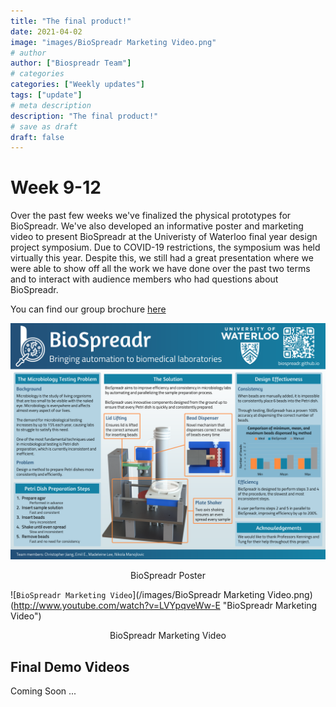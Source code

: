 ```yaml
---
title: "The final product!"
date: 2021-04-02
image: "images/BioSpreadr Marketing Video.png"
# author
author: ["Biospreadr Team"]
# categories
categories: ["Weekly updates"]
tags: ["update"]
# meta description
description: "The final product!"
# save as draft
draft: false
---
```


# Week 9-12

Over the past few weeks we've finalized the physical prototypes for BioSpreadr. We've also developed an informative poster and marketing video to present BioSpreadr at the Univeristy of Waterloo final year design project symposium. Due to COVID-19 restrictions, the symposium was held virtually this year. Despite this, we still had a great presentation where we were able to show off all the work we have done over the past two terms and to interact with audience members who had questions about BioSpreadr.

You can find our group brochure [here](https://www.eng.uwaterloo.ca/2021-capstone-design/mechatronics/participants-6/)

![Poster](/images/group_33_poster.png)
<div align="center">BioSpreadr Poster</div>

![`BioSpreadr Marketing Video`](/images/BioSpreadr Marketing Video.png)(http://www.youtube.com/watch?v=LVYpqveWw-E "BioSpreadr Marketing Video")
<div align="center">BioSpreadr Marketing Video</div>

## Final Demo Videos
Coming Soon ...


